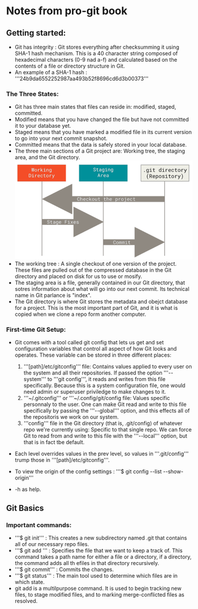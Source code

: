 # Notes from pro-git book

## Getting started:

* Git has integrity : Git stores everything after checksumming it using SHA-1 hash mechanism. This is a 40 character string composed of hexadecimal characters (0-9 nad a-f) and calculated based on the contents of a file or directory structure in Git.
* An example of a SHA-1 hash : '''24b9da6552252987aa493b52f8696cd6d3b00373'''

### The Three States:
* Git has three main states that files can reside in: modified, staged, committed.
* Modified means that you have changed the file but have not committed it to your database yet.
* Staged means that you have marked a modified file in its current version to go into your next commit snapshot.
* Committed means that the data is safely stored in your local database.
* The three main sections of a Git project are: Working tree, the staging area, and the Git directory. ![git](git_learn/git.png)
* The working tree : A single checkout of one version of the project. These files are pulled out of the compressed database in the Git directory and placed on disk for us to use or mosify.
* The staging area is a file, generally contained in our Git directory, that sotres information about what will go into our next commit. Its technical name in Git parlance is "index".
* The Git directory is where Git stores the metadata and obejct database for a project. This is the most important part of Git, and it is what is copied when we clone a repo form another computer.

### First-time Git Setup:
* Git comes with a tool called git config that lets us get and set configuration variables that control all aspect of how Git looks and operates. These variable can be stored in three different places:
  1. '''[path]/etc/gitconfig''' file: Contains values applied to every user on the system and all their repositories. If passed the option '''--system''' to '''git config''', it reads and writes from this file specifically. Because this is a system configuration file, one would need admin or superuser priviledge to make changes to it.
  2. '''~/.gitconfig''' or '''~/.config/git/config file: Values specific personnaly to the user. One can make Git read and write to this file specifically by passing the '''--global''' option, and this effects all of the repositoris we work on our system.
  3. '''config''' file in the Git directory (that is, .git/config) of whatever repo we're currently using: Specific to that single repo. We can force Git to read from and write to this file with the '''--local''' option, but that is in fact tbe default.

* Each level overrides values in the prev level, so values in '''.git/config''' trump those in '''[path]/etc/gitconfig'''.
* To view the origin of the config settings : '''$ git config --list --show-origin'''
* -h as help.

## Git Basics

### Important commands:
* '''$ git init''' : This creates a new subdirectory named .git that contains all of our necessary repo files.
* '''$ git add <file>''' : Specifies the file that we want to keep a track of. This command takes a path name for either a file or a directory, if a directory, the command adds all th efiles in that directory recursively.
* '''$ git commit''' : Commits the changes.
* '''$ git status''' : The main tool used to determine which files are in which state.
* git add is a multilpurpose command. It is used to begin tracking new files, to stage modified files, and to marking merge-conflicted files as resolved.
  
  

